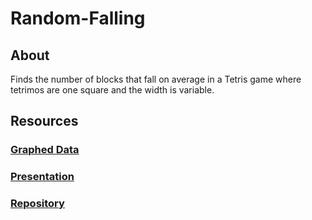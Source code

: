 Random-Falling
==============

## About
Finds the number of blocks that fall on average in a Tetris game where tetrimos are one square and the width is variable.


## Resources

### [Graphed Data](https://docs.google.com/a/palo-alto.edu/presentation/d/197B9tDgbns_cOALpqiPZdx58X_jv4NQK8UDJqL6JUAQ/edit#slide=id.g26ae61845_027)
### [Presentation](https://docs.google.com/presentation/d/17qMkk3GLCWFowxnNrjQKkdMSq9mIT6ozHgBmGmjlHSY/edit?usp=sharing)
### [Repository](https://github.com/42mileslong/Random-Falling/)

